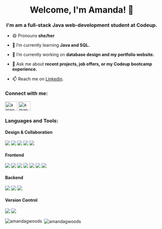 <h1 align="center">Welcome, I'm Amanda! 🍭</h1>
<h3 align="center">I'm am a full-stack Java web-development student at Codeup.</h3>


- 😄 Pronouns **she/her**

- 🌱 I’m currently learning **Java and SQL.**

- 🔭 I’m currently working on **database design and my portfolio website.**

- 💬 Ask me about **recent projects, job offers, or my Codeup bootcamp experience.**

- 📫 Reach me on [Linkedin](https://www.linkedin.com/in/amandagarrison787/ "Linkedin").

<h3 align="left">Connect with me:</h3>
<p align="left">
<a href="https://linkedin.com/in/amandagarrison787" target="blank"><img align="center" src="https://cdn.jsdelivr.net/npm/simple-icons@3.0.1/icons/linkedin.svg" alt="amandagarrison787" height="30" width="40" /></a>
<a href="https://www.hackerrank.com/amanda_garrison1" target="blank"><img align="center" src="https://cdn.jsdelivr.net/npm/simple-icons@3.0.1/icons/hackerrank.svg" alt="amanda_garrison1" height="30" width="40" /></a>
</p>

<h3 align="left">Languages and Tools:</h3>

#### Design & Collaboration
<p float="left">
  <img src="https://img.shields.io/badge/figma%20-%23F24E1E.svg?&style=for-the-badge&logo=figma&logoColor=white"/>
  <img src="https://img.shields.io/badge/adobe%20illustrator%20-%23FF9A00.svg?&style=for-the-badge&logo=adobe%20illustrator&logoColor=white"/>
  <img src="https://img.shields.io/badge/adobe%20photoshop%20-%2331A8FF.svg?&style=for-the-badge&logo=adobe%20photoshop&logoColor=white"/>
  <img src="https://img.shields.io/badge/zoom%20-%232D8CFF.svg?&style=for-the-badge&logo=zoom&logoColor=white"/>
  <img src="https://img.shields.io/badge/trello%20-%230079BF.svg?&style=for-the-badge&logo=trello&logoColor=white"/>

</p>

#### Frontend
<p float="left">
  <img src="https://img.shields.io/badge/javascript%20-%23323330.svg?&style=for-the-badge&logo=javascript&logoColor=%23F7DF1E"/>
  <img src="https://img.shields.io/badge/html5%20-%23E34F26.svg?&style=for-the-badge&logo=html5&logoColor=white"/>
  <img src="https://img.shields.io/badge/css3%20-%231572B6.svg?&style=for-the-badge&logo=css3&logoColor=white"/>
  <img src="https://img.shields.io/badge/bootstrap%20-%23563D7C.svg?&style=for-the-badge&logo=bootstrap&logoColor=white"/>
  <img src="https://img.shields.io/badge/jquery%20-%230769AD.svg?&style=for-the-badge&logo=jquery&logoColor=white"/>
  <img src="https://img.shields.io/badge/mapbox%20-%230769AD.svg?&style=for-the-badge&logo=mapbox&logoColor=white"/>
  <img src="https://img.shields.io/badge/jasmine%20-%23000000.svg?&style=for-the-badge&logo=jasmine&logoColor=white"/>
</p>

#### Backend
<p float="left">
  <img src="https://img.shields.io/badge/java-%23ED8B00.svg?&style=for-the-badge&logo=java&logoColor=white"/>
  <img src="https://img.shields.io/badge/mysql-%2300f.svg?&style=for-the-badge&logo=mysql&logoColor=white"/>
   <img src="https://img.shields.io/badge/spring%20-%236DB33F.svg?&style=for-the-badge&logo=spring&logoColor=white"/>
</p>

#### Version Control
<p float="left">
  <img src="https://img.shields.io/badge/git%20-%23F05033.svg?&style=for-the-badge&logo=git&logoColor=white"/>
  <img src="https://img.shields.io/badge/github%20-%23121011.svg?&style=for-the-badge&logo=github&logoColor=white"/>
</p>

<p><img align="left" src="https://github-readme-stats.vercel.app/api/top-langs?username=amandagwoods&theme=bear&show_icons=true&locale=en&layout=compact" alt="amandagwoods" /></p>

<p>&nbsp;<img align="center" src="https://github-readme-stats.vercel.app/api?username=amandagwoods&theme=bear&show_icons=true&locale=en" alt="amandagwoods" /></p>


<!--### -%23F24E1E

Hi there, I'm Amanda. 👋

I'm am a full-stack Java web-development student at Codeup.

- 🌱 I’m currently learning Java and SQL. 
- 🔭 I’m currently working on database design and my portfolio website.
- 📫 How to reach me: by email.
- 💬 Ask me about movies, trying to be sustainable, and gardening.

  

**amandagwoods/amandagwoods** is a ✨ _special_ ✨ repository because its `README.md` (this file) appears on your GitHub profile.

Here are some ideas to get you started:

- 🔭 I’m currently working on ...

- 👯 I’m looking to collaborate on ...
- 🤔 I’m looking for help with ...
- 💬 Ask me about ...

- ⚡ Fun fact: ...
-->
